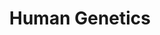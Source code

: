 ---
layout: course-page
title: Human Genetics
instructor:
  - name: Mr. Christopher Chopp
    url: former/MrChristopherChopp
coursename: KAMSC HUMAN GENETICS (H)
description: "A college level course. Human Genetics is a one-semester course that includes a study of both classical and molecular genetics plus an introduction to the new science of bioinformatics. The course aims to help students learn to define basic genetic mechanisms in <u>human</u> inheritance, examine genes and genomes and use bioinformatics techniques that go beyond the human genome project and study genes and the diseases they cause."
---